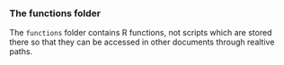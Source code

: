 ### The functions folder

The `functions` folder contains R functions, not scripts which are stored there so that they can be accessed
in other documents through realtive paths. 
